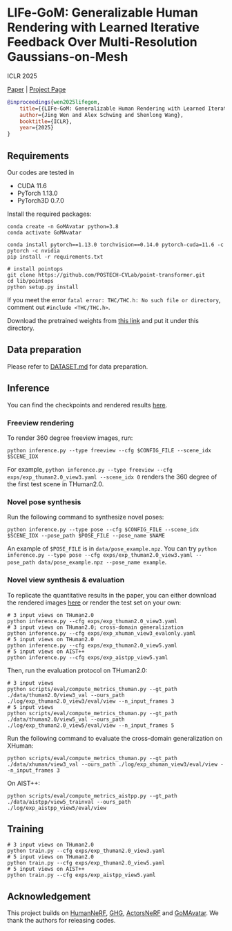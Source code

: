 # LIFe-GoM: Generalizable Human Rendering with Learned Iterative Feedback Over Multi-Resolution Gaussians-on-Mesh

ICLR 2025

[Paper](https://arxiv.org/abs/2502.09617) | [Project Page](https://wenj.github.io/LIFe-GoM/)

```bibtex
@inproceedings{wen2025lifegom,
    title={{LIFe-GoM: Generalizable Human Rendering with Learned Iterative Feedback Over Multi-Resolution Gaussians-on-Mesh}},
    author={Jing Wen and Alex Schwing and Shenlong Wang},
    booktitle={ICLR},
    year={2025}
}
```

## Requirements

Our codes are tested in
* CUDA 11.6
* PyTorch 1.13.0
* PyTorch3D 0.7.0

Install the required packages:
```Shell
conda create -n GoMAvatar python=3.8
conda activate GoMAvatar

conda install pytorch==1.13.0 torchvision==0.14.0 pytorch-cuda=11.6 -c pytorch -c nvidia
pip install -r requirements.txt

# install pointops 
git clone https://github.com/POSTECH-CVLab/point-transformer.git
cd lib/pointops
python setup.py install
```
If you meet the error `fatal error: THC/THC.h: No such file or directory`, comment out `#include <THC/THC.h>`.

Download the pretrained weights from [this link](https://uofi.box.com/s/bsm1so0fnpstwco1suxchiq9gky3d57o) and put it under this directory.

## Data preparation

Please refer to [DATASET.md](docs/DATASET.md) for data preparation.

## Inference
You can find the checkpoints and rendered results [here](https://uofi.box.com/s/78p388b97wibh9sbt7pentfz4baj1745).

### Freeview rendering
To render 360 degree freeview images, run:
```Shell
python inference.py --type freeview --cfg $CONFIG_FILE --scene_idx $SCENE_IDX
```
For example, `python inference.py --type freeview --cfg exps/exp_thuman2.0_view3.yaml --scene_idx 0` renders the 360 degree of the first test scene in THuman2.0.

### Novel pose synthesis
Run the following command to synthesize novel poses:
```Shell
python inference.py --type pose --cfg $CONFIG_FILE --scene_idx $SCENE_IDX --pose_path $POSE_FILE --pose_name $NAME
```
An example of `$POSE_FILE` is in `data/pose_example.npz`. You can try `python inference.py --type pose --cfg exps/exp_thuman2.0_view3.yaml --pose_path data/pose_example.npz --pose_name example`.

### Novel view synthesis & evaluation
To replicate the quantitative results in the paper, you can either download the rendered images [here](https://uofi.box.com/s/78p388b97wibh9sbt7pentfz4baj1745) or render the test set on your own:
```Shell
# 3 input views on THuman2.0
python inference.py --cfg exps/exp_thuman2.0_view3.yaml
# 3 input views on THuman2.0; cross-domain generalization
python inference.py --cfg exps/exp_xhuman_view3_evalonly.yaml
# 5 input views on THuman2.0
python inference.py --cfg exps/exp_thuman2.0_view5.yaml
# 5 input views on AIST++
python inference.py --cfg exps/exp_aistpp_view5.yaml
```
Then, run the evaluation protocol on THuman2.0:
```Shell
# 3 input views
python scripts/eval/compute_metrics_thuman.py --gt_path ./data/thuman2.0/view3_val --ours_path ./log/exp_thuman2.0_view3/eval/view --n_input_frames 3
# 5 input views
python scripts/eval/compute_metrics_thuman.py --gt_path ./data/thuman2.0/view5_val --ours_path ./log/exp_thuman2.0_view5/eval/view --n_input_frames 5
```

Run the following command to evaluate the cross-domain generalization on XHuman:
```Shell
python scripts/eval/compute_metrics_thuman.py --gt_path ./data/xhuman/view3_val --ours_path ./log/exp_xhuman_view3/eval/view --n_input_frames 3
```

On AIST++:
```Shell
python scripts/eval/compute_metrics_aistpp.py --gt_path ./data/aistpp/view5_trainval --ours_path ./log/exp_aistpp_view5/eval/view
```

## Training
```Shell
# 3 input views on THuman2.0
python train.py --cfg exps/exp_thuman2.0_view3.yaml
# 5 input views on THuman2.0
python train.py --cfg exps/exp_thuman2.0_view5.yaml
# 5 input views on AIST++
python train.py --cfg exps/exp_aistpp_view5.yaml
```

## Acknowledgement
This project builds on [HumanNeRF](https://github.com/chungyiweng/humannerf), [GHG](https://github.com/humansensinglab/Generalizable-Human-Gaussians), [ActorsNeRF](https://github.com/JitengMu/ActorsNeRF) and [GoMAvatar](https://github.com/wenj/GoMAvatar). We thank the authors for releasing codes.
